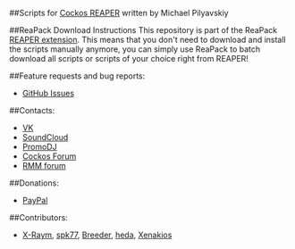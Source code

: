 ##Scripts for [Cockos REAPER](http://reaper.fm) written by Michael Pilyavskiy

##ReaPack Download Instructions
This repository is part of the ReaPack [REAPER extension](http://reapack.com/).
This means that you don't need to download and install the scripts manually anymore, you can simply use ReaPack to batch download all scripts or scripts of your choice right from REAPER!


##Feature requests and bug reports:
- [GitHub Issues](https://github.com/MichaelPilyavskiy/ReaScripts/issues)

##Contacts:
- [VK](https://vk.com/michael_pilyavskiy)
- [SoundCloud](https://soundcloud.com/mp57)
- [PromoDJ](http://promodj.com/michaelpilyavskiy)
- [Cockos Forum](http://forum.cockos.com/member.php?u=70694)
- [RMM forum](http://rmmedia.ru/members/69811/)

##Donations:
- [PayPal](http://paypal.me/donate2mpl)

##Contributors:
- [X-Raym](http://forum.cockos.com/member.php?u=58284), [spk77](http://forum.cockos.com/member.php?u=49553), [Breeder](http://forum.cockos.com/member.php?u=27094), [heda](http://forum.cockos.com/member.php?u=47822), [Xenakios](http://forum.cockos.com/member.php?u=3602)
